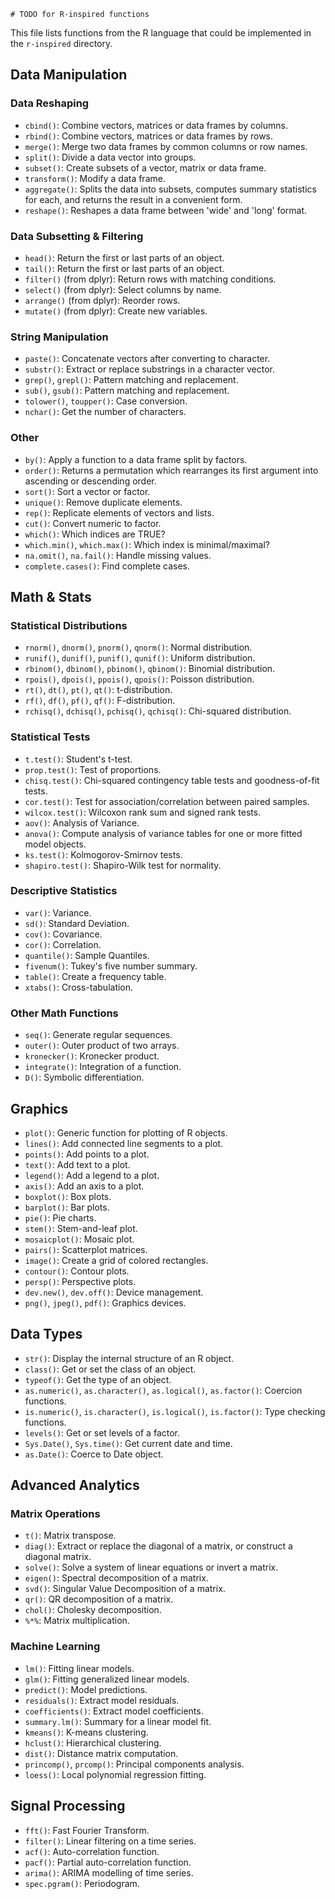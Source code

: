     # TODO for R-inspired functions

This file lists functions from the R language that could be implemented in the `r-inspired` directory.

## Data Manipulation

### Data Reshaping
- `cbind()`: Combine vectors, matrices or data frames by columns.
- `rbind()`: Combine vectors, matrices or data frames by rows.
- `merge()`: Merge two data frames by common columns or row names.
- `split()`: Divide a data vector into groups.
- `subset()`: Create subsets of a vector, matrix or data frame.
- `transform()`: Modify a data frame.
- `aggregate()`: Splits the data into subsets, computes summary statistics for each, and returns the result in a convenient form.
- `reshape()`: Reshapes a data frame between 'wide' and 'long' format.

### Data Subsetting & Filtering
- `head()`: Return the first or last parts of an object.
- `tail()`: Return the first or last parts of an object.
- `filter()` (from dplyr): Return rows with matching conditions.
- `select()` (from dplyr): Select columns by name.
- `arrange()` (from dplyr): Reorder rows.
- `mutate()` (from dplyr): Create new variables.

### String Manipulation
- `paste()`: Concatenate vectors after converting to character.
- `substr()`: Extract or replace substrings in a character vector.
- `grep()`, `grepl()`: Pattern matching and replacement.
- `sub()`, `gsub()`: Pattern matching and replacement.
- `tolower()`, `toupper()`: Case conversion.
- `nchar()`: Get the number of characters.

### Other
- `by()`: Apply a function to a data frame split by factors.
- `order()`: Returns a permutation which rearranges its first argument into ascending or descending order.
- `sort()`: Sort a vector or factor.
- `unique()`: Remove duplicate elements.
- `rep()`: Replicate elements of vectors and lists.
- `cut()`: Convert numeric to factor.
- `which()`: Which indices are TRUE?
- `which.min()`, `which.max()`: Which index is minimal/maximal?
- `na.omit()`, `na.fail()`: Handle missing values.
- `complete.cases()`: Find complete cases.

## Math & Stats

### Statistical Distributions
- `rnorm()`, `dnorm()`, `pnorm()`, `qnorm()`: Normal distribution.
- `runif()`, `dunif()`, `punif()`, `qunif()`: Uniform distribution.
- `rbinom()`, `dbinom()`, `pbinom()`, `qbinom()`: Binomial distribution.
- `rpois()`, `dpois()`, `ppois()`, `qpois()`: Poisson distribution.
- `rt()`, `dt()`, `pt()`, `qt()`: t-distribution.
- `rf()`, `df()`, `pf()`, `qf()`: F-distribution.
- `rchisq()`, `dchisq()`, `pchisq()`, `qchisq()`: Chi-squared distribution.

### Statistical Tests
- `t.test()`: Student's t-test.
- `prop.test()`: Test of proportions.
- `chisq.test()`: Chi-squared contingency table tests and goodness-of-fit tests.
- `cor.test()`: Test for association/correlation between paired samples.
- `wilcox.test()`: Wilcoxon rank sum and signed rank tests.
- `aov()`: Analysis of Variance.
- `anova()`: Compute analysis of variance tables for one or more fitted model objects.
- `ks.test()`: Kolmogorov-Smirnov tests.
- `shapiro.test()`: Shapiro-Wilk test for normality.

### Descriptive Statistics
- `var()`: Variance.
- `sd()`: Standard Deviation.
- `cov()`: Covariance.
- `cor()`: Correlation.
- `quantile()`: Sample Quantiles.
- `fivenum()`: Tukey's five number summary.
- `table()`: Create a frequency table.
- `xtabs()`: Cross-tabulation.

### Other Math Functions
- `seq()`: Generate regular sequences.
- `outer()`: Outer product of two arrays.
- `kronecker()`: Kronecker product.
- `integrate()`: Integration of a function.
- `D()`: Symbolic differentiation.

## Graphics

- `plot()`: Generic function for plotting of R objects.
- `lines()`: Add connected line segments to a plot.
- `points()`: Add points to a plot.
- `text()`: Add text to a plot.
- `legend()`: Add a legend to a plot.
- `axis()`: Add an axis to a plot.
- `boxplot()`: Box plots.
- `barplot()`: Bar plots.
- `pie()`: Pie charts.
- `stem()`: Stem-and-leaf plot.
- `mosaicplot()`: Mosaic plot.
- `pairs()`: Scatterplot matrices.
- `image()`: Create a grid of colored rectangles.
- `contour()`: Contour plots.
- `persp()`: Perspective plots.
- `dev.new()`, `dev.off()`: Device management.
- `png()`, `jpeg()`, `pdf()`: Graphics devices.

## Data Types

- `str()`: Display the internal structure of an R object.
- `class()`: Get or set the class of an object.
- `typeof()`: Get the type of an object.
- `as.numeric()`, `as.character()`, `as.logical()`, `as.factor()`: Coercion functions.
- `is.numeric()`, `is.character()`, `is.logical()`, `is.factor()`: Type checking functions.
- `levels()`: Get or set levels of a factor.
- `Sys.Date()`, `Sys.time()`: Get current date and time.
- `as.Date()`: Coerce to Date object.

## Advanced Analytics

### Matrix Operations
- `t()`: Matrix transpose.
- `diag()`: Extract or replace the diagonal of a matrix, or construct a diagonal matrix.
- `solve()`: Solve a system of linear equations or invert a matrix.
- `eigen()`: Spectral decomposition of a matrix.
- `svd()`: Singular Value Decomposition of a matrix.
- `qr()`: QR decomposition of a matrix.
- `chol()`: Cholesky decomposition.
- `%*%`: Matrix multiplication.

### Machine Learning
- `lm()`: Fitting linear models.
- `glm()`: Fitting generalized linear models.
- `predict()`: Model predictions.
- `residuals()`: Extract model residuals.
- `coefficients()`: Extract model coefficients.
- `summary.lm()`: Summary for a linear model fit.
- `kmeans()`: K-means clustering.
- `hclust()`: Hierarchical clustering.
- `dist()`: Distance matrix computation.
- `princomp()`, `prcomp()`: Principal components analysis.
- `loess()`: Local polynomial regression fitting.

## Signal Processing
- `fft()`: Fast Fourier Transform.
- `filter()`: Linear filtering on a time series.
- `acf()`: Auto-correlation function.
- `pacf()`: Partial auto-correlation function.
- `arima()`: ARIMA modelling of time series.
- `spec.pgram()`: Periodogram.
